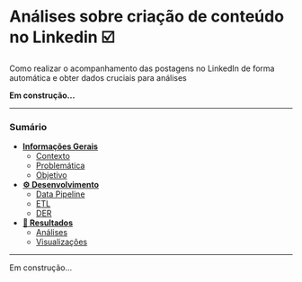 #  Análises sobre criação de conteúdo no Linkedin :ballot_box_with_check:


<p> Como realizar o acompanhamento das postagens no LinkedIn de forma automática e obter dados cruciais para análises </p>

<p> <b> Em construção... </b> </p>

<hr>

<h3> Sumário </h3>
<ul>
    <li> <a href='info'> <b> Informações Gerais </b></a>
        <ul>
            <li> <a href='#contexto'> Contexto </a> </li>
            <li> <a href='#problema'> Problemática </a> </li>
            <li> <a href='#objetivo'> Objetivo </a> </li>
        </ul>
    </li>
    <li> 
        <a href='#desenvolvimento'> <b> ⚙ Desenvolvimento </b> </a>
        <ul>
            <li> <a href='#pipeline'> Data Pipeline  </a> </li>
            <li> <a href='#etl'> ETL </a> </li>
            <li> <a href='#der'> DER </a> </li>
        </ul>
    </li>
    <li> 
        <a href='#resultados'>💚<b> Resultados </b> </a>
        <ul>
            <li> <a href='#pipeline'> Análises  </a> </li>
            <li> <a href='#etl'> Visualizações </a> </li>
        </ul>
    </li>
</ul>

<hr>

<p> Em construção... </p>